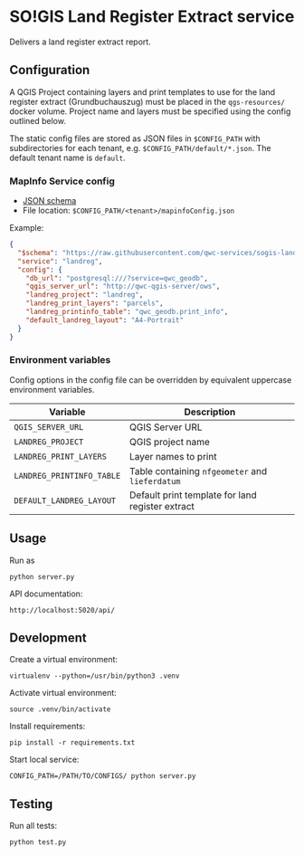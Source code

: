 SO!GIS Land Register Extract service
====================================

Delivers a land register extract report.


Configuration
-------------

A QGIS Project containing layers and print templates to use for the land
register extract (Grundbuchauszug) must be placed in the `qgs-resources/`
docker volume. Project name and layers must be specified using the config
outlined below.

The static config files are stored as JSON files in `$CONFIG_PATH` with subdirectories for each tenant,
e.g. `$CONFIG_PATH/default/*.json`. The default tenant name is `default`.

### MapInfo Service config

* [JSON schema](schemas/sogis-landreg-service.json)
* File location: `$CONFIG_PATH/<tenant>/mapinfoConfig.json`

Example:
```json
{
  "$schema": "https://raw.githubusercontent.com/qwc-services/sogis-landreg-service/master/schemas/sogis-landreg-service.json",
  "service": "landreg",
  "config": {
    "db_url": "postgresql:///?service=qwc_geodb",
    "qgis_server_url": "http://qwc-qgis-server/ows",
    "landreg_project": "landreg",
    "landreg_print_layers": "parcels",
    "landreg_printinfo_table": "qwc_geodb.print_info",
    "default_landreg_layout": "A4-Portrait"
  }
}
```

### Environment variables

Config options in the config file can be overridden by equivalent uppercase environment variables.

| Variable                  | Description                                     |
|---------------------------|-------------------------------------------------|
| `QGIS_SERVER_URL`         | QGIS Server URL                                 |
| `LANDREG_PROJECT`         | QGIS project name                               |
| `LANDREG_PRINT_LAYERS`    | Layer names to print                            |
| `LANDREG_PRINTINFO_TABLE` | Table containing `nfgeometer` and `lieferdatum` |
| `DEFAULT_LANDREG_LAYOUT`  | Default print template for land register extract|


Usage
-----

Run as

    python server.py

API documentation:

    http://localhost:5020/api/

Development
-----------

Create a virtual environment:

    virtualenv --python=/usr/bin/python3 .venv

Activate virtual environment:

    source .venv/bin/activate

Install requirements:

    pip install -r requirements.txt

Start local service:

    CONFIG_PATH=/PATH/TO/CONFIGS/ python server.py


Testing
-------

Run all tests:

    python test.py

